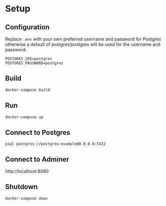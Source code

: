 Setup
=====

Configuration
-------------

Replace `.env` with your own preferred username and password for Postgres otherwise a default of postgres/postgres will be used for the username and password.

```
POSTGRES_USE=postgres
POSTGRES_PASSWORD=postgres
```

Build
-----

```bash
docker-compose build
```

Run
---

```bash
docker-compose up
```

Connect to Postgres
-------------------

```
psql postgres://postgres:example@0.0.0.0:5432
```

Connect to Adminer
------------------

http://localhost:8080

Shutdown
--------

```bash
docker-compose down
```
